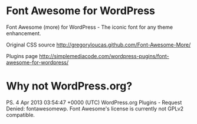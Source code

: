Font Awesome for WordPress
=============

Font Awesome (more) for WordPress - The iconic font for any theme enhancement.

Original CSS source http://gregoryloucas.github.com/Font-Awesome-More/ 

Plugins page http://simplemediacode.com/wordpress-pugins/font-awesome-for-wordpress/

Why not WordPress.org?
=============

PS. 4 Apr 2013 03:54:47 +0000 (UTC) WordPress.org Plugins - Request Denied: fontawesomewp. Font Awesome's license is currently not GPLv2 compatible.
